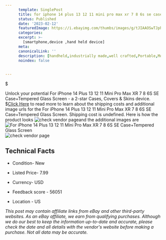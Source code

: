 ```yaml
---
      template: SinglePost
      title: for iphone 14 plus 13 12 11 mini pro max xr 7 8 6s se case tempered glass screen
      status: Published
      date: '2023-02-12'
      featuredImage: https://i.ebayimg.com/thumbs/images/g/tJIAAOSwTJphiLtK/s-l225.jpg
      categories: 
      excerpt: >-
        [smartphone,device ,hand held device]
      meta:
      canonicalLink: ''
      description: [handheld,industrially made,well crafted,Portable,Mobile,Compact,Convenient,Lightweight,Maneuverable,Man-portable,Miniature,Carriable,Hand-held,Light,Holdable,Transportable,Mobile device,Pocket-sized,On-the-go,Wireless,Cordless,Compact size,Convenient size, smartphone,device ,hand held device]
      noindex: false
      
        
---
```

$

Unlock your potential For iPhone 14 Plus 13 12 11 Mini Pro Max XR 7 8 6S SE Case+Tempered Glass Screen - a 2-star Cases, Covers & Skins device.
$[Click Here](https://www.ebay.com/itm/224682146317?hash=item3450197a0d%3Ag%3AtJIAAOSwTJphiLtK&mkevt=1&mkcid=1&mkrid=711-53200-19255-0&campid=%253CePNCampaignId%253E&customid=%253CreferenceId%253E&toolid=10049) to read more to learn about the shipping costs and additional image urls for the For iPhone 14 Plus 13 12 11 Mini Pro Max XR 7 8 6S SE Case+Tempered Glass Screen. Shipping cost is undefined. Here is how the product looks ![check vendor page](https://i.ebayimg.com/thumbs/images/g/tJIAAOSwTJphiLtK/s-l225.jpg)and the additional images are![For iPhone 14 Plus 13 12 11 Mini Pro Max XR 7 8 6S SE Case+Tempered Glass Screen](https://i.ebayimg.com/images/g/tJIAAOSwTJphiLtK/s-l1600.jpg)![check vendor page](https://origin-galleryplus.ebayimg.com/ws/web/224682146317_2_0_1/225x225.jpg,https://origin-galleryplus.ebayimg.com/ws/web/224682146317_3_0_1/225x225.jpg,https://origin-galleryplus.ebayimg.com/ws/web/224682146317_4_0_1/225x225.jpg,https://origin-galleryplus.ebayimg.com/ws/web/224682146317_5_0_1/225x225.jpg,https://origin-galleryplus.ebayimg.com/ws/web/224682146317_6_0_1/225x225.jpg,https://origin-galleryplus.ebayimg.com/ws/web/224682146317_7_0_1/225x225.jpg,https://origin-galleryplus.ebayimg.com/ws/web/224682146317_8_0_1/225x225.jpg)



 ## Technical Facts 



     
      

 - Condition- New 


      

 - Listed Price- 7.99 


      

 - Currency- USD 


      

 - Feedback score - 56051 


      

 - Location - US 


      
      

 *_This post may contain affiliate links from eBay and other third-party websites. As an eBay affiliate, we earn from qualifying purchases. Although we do our best to keep the information up-to-date and accurate, please check the date and all details with the vendor's website before making a purchase. Not all data may be accurate._*






